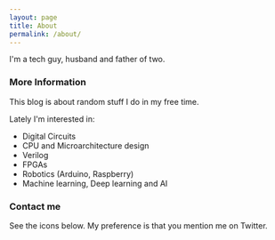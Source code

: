 ```yaml
---
layout: page
title: About
permalink: /about/
---
```


I'm a tech guy, husband and father of two.

### More Information

This blog is about random stuff I do in my free time.

Lately I'm interested in:
- Digital Circuits
- CPU and Microarchitecture design
- Verilog
- FPGAs
- Robotics (Arduino, Raspberry)
- Machine learning, Deep learning and AI

### Contact me

See the icons below. My preference is that you mention me on Twitter.
